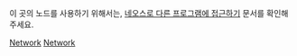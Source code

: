 이 곳의 노드를 사용하기 위해서는, [네오스로 다른 프로그램에
접근하기](Connecting_Resonite_to_Other_Applications/ko "wikilink")
문서를 확인해 주세요.

[Network](Category:Protoflux{{#translation:}} "wikilink")
[Network](Category:NodeMenu{{#translation:}} "wikilink")
